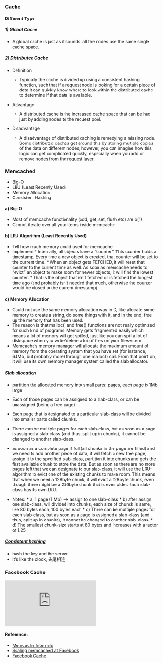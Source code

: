 ### Cache 
#### Different Type
##### 1) Global Cache
* A global cache is just as it sounds: all the nodes use the same single cache space. 

##### 2) Distributed Cache 
* Definition 
    * Typically the cache is divided up using a consistent hashing function, such that if a request node is looking for a certain piece of data it can quickly know where to look within the distributed cache to determine if that data is available.

* Advantage 
    * A distributed cache is the increased cache space that can be had just by adding nodes to the request pool.

* Disadvantage
    * A disadvantage of distributed caching is remedying a missing node. Some distributed caches get around this by storing multiple copies of the data on different nodes; however, you can imagine how this logic can get complicated quickly, especially when you add or remove nodes from the request layer.

### Memcached 
* Big-O
* LRU (Least Recently Used)
* Memory Allocation
* Consistent Hashing 

#### a) Big-O
* Most of memcache functionality (add, get, set, flush etc) are o(1)
* Cannot iterate over all your items inside memcache 

#### b) LRU Algorithm (Least Recently Used)
* Tell how much memory could used for memcache 
* Implement 
      * Internally, all objects have a “counter”. This counter holds a timestamp. Every time a new object is created, that counter will be set to the current time. 
      * When an object gets FETCHED, it will reset that counter to the current time as well. As soon as memcache needs to “evict” an object to make room for newer objects, it will find the lowest counter. 
      * That is the object that isn’t fetched or is fetched the longest time ago (and probably isn’t needed that much, otherwise the counter would be closed to the current timestamp).

#### c) Memory Allocation
* Could not use the same memory allocation way in C, like allocate some memory to create a string, do some things with it, and in the end, free up the memory that has been used.
* The reason is that malloc() and free() functions are not really optimized for such kind of programs. Memory gets fragmented easily which means a lot of memory will get spilled, just like you can spill a lot of diskspace when you write/delete a lot of files on your filesystem
* Memcache’s memory manager will allocate the maximum amount of memory from the operating system that you have set (for instance, 64Mb, but probably more) through one malloc() call. From that point on, it will use its own memory manager system called the slab allocator.

##### Slab allocation
* partition the allocated memory into small parts: pages, each page is 1Mb large
* Each of those pages can be assigned to a slab-class, or can be unassigned (being a free page)
* Each page that is designated to a particular slab-class will be divided into smaller parts called chunks.
* There can be multiple pages for each slab-class, but as soon as a page is assigned a slab-class (and thus, split up in chunks), it cannot be changed to another slab-class.
* as soon as a complete page if full (all chunks in the page are filled) and we need to add another piece of data, it will fetch a new free page, assign it to the specified slab-class, partition it into chunks and gets the first available chunk to store the data. But as soon as there are no more pages left that we can designate to our slab-class, it will use the LRU-algorithm to evict one of the existing chunks to make room. This means that when we need a 128byte chunk, it will evict a 128byte chunk, even though there might be a 256byte chunk that is even older. Each slab-class has its own LRU.

* Notes:
      * a) 1 page (1 Mb) --> assign to one slab-class 
      * b) after assign one slab-class, will divided into chunks, each size of chunck is same, like 80 bytes each, 100 bytes each
      * c) There can be multiple pages for each slab-class, but as soon as a page is assigned a slab-class (and thus, split up in chunks), it cannot be changed to another slab-class.
      * d) The smallest chunk-size starts at 80 bytes and increases with a factor of 1.25 

##### [Consistent hashing](https://www.adayinthelifeof.nl/2011/02/06/memcache-internals/)
* hash the key and the server 
* it's like the clock, 头尾相连

### Facebook Cache 
![pic](http://download.docslide.net/uploads/check_up03/192015/54647671b4af9f6e568b4899.pdf)


#### Reference:
* [Memcache Internals](https://www.adayinthelifeof.nl/2011/02/06/memcache-internals/)
* [Scaling memcached at Facebook](https://www.facebook.com/note.php?note_id=39391378919)
* [Facebook Cache](http://download.docslide.net/uploads/check_up03/192015/54647671b4af9f6e568b4899.pdf)
